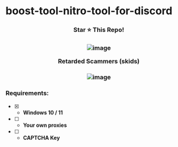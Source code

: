 # boost-tool-nitro-tool-for-discord

 
</p>
<h3 align="center">
Star ⭐ This Repo!
</h3>
 
<h3 align="center">
 <p align="center">

![image](https://i.imgur.com/uFbWP9k.png) 


Retarded Scammers (skids) <h3 align="center"> 
![image](https://i.imgur.com/X2Vrn0p.png)

### Requirements:
- [x] - **Windows 10 / 11** 
- [ ] - **Your own proxies**
- [ ] - **CAPTCHA Key** 
